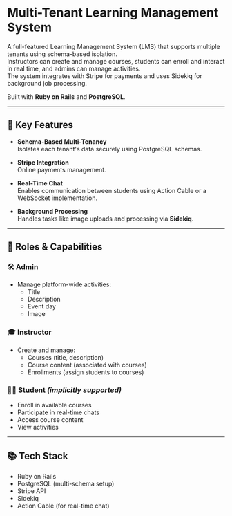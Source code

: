 # Multi-Tenant Learning Management System

A full-featured Learning Management System (LMS) that supports multiple tenants using schema-based isolation.  
Instructors can create and manage courses, students can enroll and interact in real time, and admins can manage activities.  
The system integrates with Stripe for payments and uses Sidekiq for background job processing.

Built with **Ruby on Rails** and **PostgreSQL**.

---

## 🔧 Key Features

- **Schema-Based Multi-Tenancy**  
  Isolates each tenant's data securely using PostgreSQL schemas.

- **Stripe Integration**  
  Online payments management.

- **Real-Time Chat**  
  Enables communication between students using Action Cable or a WebSocket implementation.

- **Background Processing**  
  Handles tasks like image uploads and processing via **Sidekiq**.

---

## 👥 Roles & Capabilities

### 🛠 Admin
- Manage platform-wide activities:
  - Title
  - Description
  - Event day
  - Image

### 🎓 Instructor
- Create and manage:
  - Courses (title, description)
  - Course content (associated with courses)
  - Enrollments (assign students to courses)

### 👩‍🎓 Student *(implicitly supported)*
- Enroll in available courses
- Participate in real-time chats
- Access course content
- View activities
---

## 📚 Tech Stack

- Ruby on Rails
- PostgreSQL (multi-schema setup)
- Stripe API
- Sidekiq
- Action Cable (for real-time chat)
